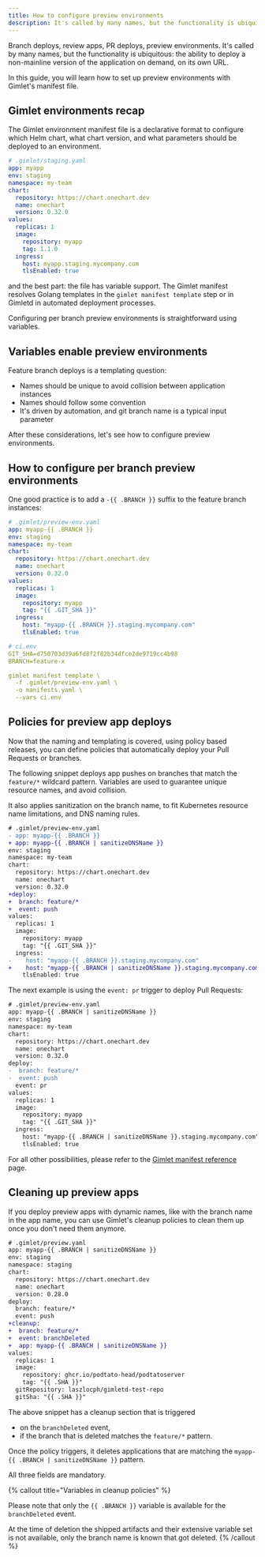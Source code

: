 ```yaml
---
title: How to configure preview environments
description: It's called by many names, but the functionality is ubiquitous, the ability to deploy a non-mainline version of the application on demand, on its own URL.
---
```


Branch deploys, review apps, PR deploys, preview environments. It's called by many names, but the functionality is ubiquitous: the ability to deploy a non-mainline version of the application on demand, on its own URL.

In this guide, you will learn how to set up preview environments with Gimlet's manifest file.

## Gimlet environments recap

The Gimlet environment manifest file is a declarative format to configure which Helm chart, what chart version, and what parameters should be deployed to an environment.

```yaml
# .gimlet/staging.yaml
app: myapp
env: staging
namespace: my-team
chart:
  repository: https://chart.onechart.dev
  name: onechart
  version: 0.32.0
values:
  replicas: 1
  image:
    repository: myapp
    tag: 1.1.0
  ingress:
    host: myapp.staging.mycompany.com
    tlsEnabled: true
```

and the best part: the file has variable support. The Gimlet manifest resolves Golang templates in the `gimlet manifest template` step or in Gimletd in automated deployment processes.

Configuring per branch preview environments is straightforward using variables.

## Variables enable preview environments

Feature branch deploys is a templating question:

- Names should be unique to avoid collision between application instances
- Names should follow some convention
- It's driven by automation, and git branch name is a typical input parameter

After these considerations, let's see how to configure preview environments.

## How to configure per branch preview environments

One good practice is to add a `-{{ .BRANCH }}` suffix to the feature branch instances:

```yaml
# .gimlet/preview-env.yaml
app: myapp-{{ .BRANCH }}
env: staging
namespace: my-team
chart:
  repository: https://chart.onechart.dev
  name: onechart
  version: 0.32.0
values:
  replicas: 1
  image:
    repository: myapp
    tag: "{{ .GIT_SHA }}"
  ingress:
    host: "myapp-{{ .BRANCH }}.staging.mycompany.com"
    tlsEnabled: true

# ci.env
GIT_SHA=d750703d39a6fd8f2f82b34dfce2de9719cc4b98
BRANCH=feature-x

gimlet manifest template \
  -f .gimlet/preview-env.yaml \
  -o manifests.yaml \
  --vars ci.env
```

## Policies for preview app deploys

Now that the naming and templating is covered, using policy based releases, you can define policies that automatically deploy your Pull Requests or branches.

The following snippet deploys app pushes on branches that match the `feature/*` wildcard pattern.
Variables are used to guarantee unique resource names, and avoid collision.

It also applies sanitization on the branch name, to fit Kubernetes resource name limitations, and DNS naming rules.

```diff
# .gimlet/preview-env.yaml
- app: myapp-{{ .BRANCH }}
+ app: myapp-{{ .BRANCH | sanitizeDNSName }}
env: staging
namespace: my-team
chart:
  repository: https://chart.onechart.dev
  name: onechart
  version: 0.32.0
+deploy:
+  branch: feature/*
+  event: push
values:
  replicas: 1
  image:
    repository: myapp
    tag: "{{ .GIT_SHA }}"
  ingress:
-    host: "myapp-{{ .BRANCH }}.staging.mycompany.com"
+    host: "myapp-{{ .BRANCH | sanitizeDNSName }}.staging.mycompany.com"
    tlsEnabled: true
```

The next example is using the `event: pr` trigger to deploy Pull Requests:

```diff
# .gimlet/preview-env.yaml
app: myapp-{{ .BRANCH | sanitizeDNSName }}
env: staging
namespace: my-team
chart:
  repository: https://chart.onechart.dev
  name: onechart
  version: 0.32.0
deploy:
-  branch: feature/*
-  event: push
  event: pr
values:
  replicas: 1
  image:
    repository: myapp
    tag: "{{ .GIT_SHA }}"
  ingress:
    host: "myapp-{{ .BRANCH | sanitizeDNSName }}.staging.mycompany.com"
    tlsEnabled: true
```

For all other possibilities, please refer to the [Gimlet manifest reference](/docs/gimlet-manifest-reference#policy-based-releases) page.

## Cleaning up preview apps

If you deploy preview apps with dynamic names, like with the branch name in the app name, you can use Gimlet's cleanup policies to clean them up once you don't need them anymore.

```diff
# .gimlet/preview.yaml
app: myapp-{{ .BRANCH | sanitizeDNSName }}
env: staging
namespace: staging
chart:
  repository: https://chart.onechart.dev
  name: onechart
  version: 0.28.0
deploy:
  branch: feature/*
  event: push
+cleanup:
+  branch: feature/*
+  event: branchDeleted
+  app: myapp-{{ .BRANCH | sanitizeDNSName }}
values:
  replicas: 1
  image:
    repository: ghcr.io/podtato-head/podtatoserver
    tag: "{{ .SHA }}"
  gitRepository: laszlocph/gimletd-test-repo
  gitSha: "{{ .SHA }}"
```

The above snippet has a cleanup section that is triggered

- on the `branchDeleted` event,
- if the branch that is deleted matches the `feature/*` pattern.

Once the policy triggers, it deletes applications that are matching the `myapp-{{ .BRANCH | sanitizeDNSName }}` pattern.

All three fields are mandatory.

{% callout title="Variables in cleanup policies" %}

Please note that only the `{{ .BRANCH }}` variable is available for the `branchDeleted` event.

At the time of deletion the shipped artifacts and their extensive
variable set is not available, only the branch name is known that got deleted.
{% /callout %}
